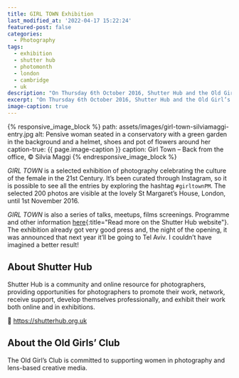 ```yaml
---
title: GIRL TOWN Exhibition
last_modified_at: '2022-04-17 15:22:24'
featured-post: false
categories:
  - Photography
tags:
  - exhibition
  - shutter hub
  - photomonth
  - london
  - cambridge
  - uk
description: "On Thursday 6th October 2016, Shutter Hub and the Old Girl's Club launched GIRL TOWN at London Photomonth, and I'm proudly part of it."
excerpt: "On Thursday 6th October 2016, Shutter Hub and the Old Girl’s Club launched <em>GIRL TOWN Exhibition</em> at London Photomonth, and I’m very proudly part of it."
image-caption: true
---
```

{% responsive_image_block %}
  path: assets/images/girl-town-silviamaggi-entry.jpg
  alt: Pensive woman seated in a conservatory with a green garden in the background and a helmet, shoes and pot of flowers around her
  caption-true: {{ page.image-caption }}
  caption: Girl Town – Back from the office, &copy; Silvia Maggi
{% endresponsive_image_block %}

_GIRL TOWN_ is a selected exhibition of photography celebrating the culture of the female in the 21st Century. It’s been curated through Instagram, so it is possible to see all the entries by exploring the hashtag `#girltownPM`. The selected 200 photos are visible at the lovely St Margaret’s House, London, until 1st November 2016.

_GIRL TOWN_ is also a series of talks, meetups, films screenings. Programme and other information [here](https://shutterhub.org.uk/blog/girltownpm){:title="Read more on the Shutter Hub website"}. The exhibition already got very good press and, the night of the opening, it was announced that next year it’ll be going to Tel Aviv. I couldn’t have imagined a better result!

## About Shutter Hub

Shutter Hub is a community and online resource for photographers, providing opportunities for photographers to promote their work, network, receive support, develop themselves professionally, and exhibit their work both online and in exhibitions.

<p class="detached">🔗 <a href="https://shutterhub.org.uk" title="Go to the Shutter Hub website">https://shutterhub.org.uk</a></p>

## About the Old Girls’ Club

The Old Girl’s Club is committed to supporting women in photography and lens-based creative media.
